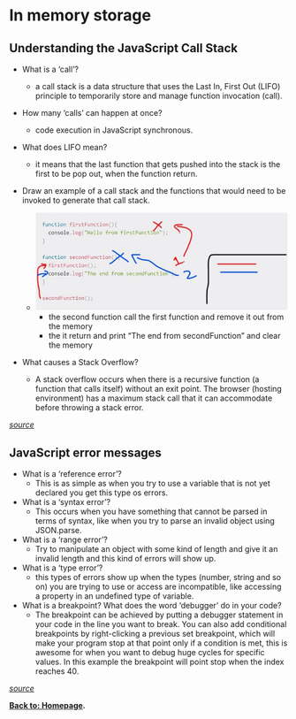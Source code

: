 # In memory storage

## Understanding the JavaScript Call Stack

- What is a ‘call’?

  - a call stack is a data structure that uses the Last In, First Out (LIFO) principle to temporarily store and manage function invocation (call).

- How many ‘calls’ can happen at once?

  - code execution in JavaScript synchronous.

- What does LIFO mean?

  - it means that the last function that gets pushed into the stack is the first to be pop out, when the function return.

- Draw an example of a call stack and the functions that would need to be invoked to generate that call stack.
  - ![call](call.jpg)
    - the second function call the first function and remove it out from the memory
    - the it return and print “The end from secondFunction” and clear the memory
- What causes a Stack Overflow?
  - A stack overflow occurs when there is a recursive function (a function that calls itself) without an exit point. The browser (hosting environment) has a maximum stack call that it can accommodate before throwing a stack error.

_[source](https://www.freecodecamp.org/news/understanding-the-javascript-call-stack-861e41ae61d4/)_

## JavaScript error messages

- What is a ‘reference error’?
  - This is as simple as when you try to use a variable that is not yet declared you get this type os errors.
- What is a ‘syntax error’?
  - This occurs when you have something that cannot be parsed in terms of syntax, like when you try to parse an invalid object using JSON.parse.
- What is a ‘range error’?
  - Try to manipulate an object with some kind of length and give it an invalid length and this kind of errors will show up.
- What is a ‘type error’?
  - this types of errors show up when the types (number, string and so on) you are trying to use or access are incompatible, like accessing a property in an undefined type of variable.
- What is a breakpoint? What does the word ‘debugger’ do in your code?
  - The breakpoint can be achieved by putting a debugger statement in your code in the line you want to break. You can also add conditional breakpoints by right-clicking a previous set breakpoint, which will make your program stop at that point only if a condition is met, this is awesome for when you want to debug huge cycles for specific values. In this example the breakpoint will point stop when the index reaches 40.

_[source](https://codeburst.io/javascript-error-messages-debugging-d23f84f0ae7c)_

**[Back to: Homepage](https://omarhumamah.github.io/reading-note/).**
